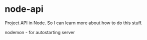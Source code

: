# node-api

Project API in Node.  So I can learn more about how to do this stuff.

nodemon - for autostarting server
